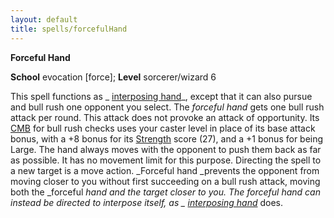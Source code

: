 ```yaml
---
layout: default
title: spells/forcefulHand
---
```

 **Forceful Hand**

**School** evocation [force]; **Level** sorcerer/wizard 6

This spell functions as _ [interposing hand](interposingHand#_interposing-hand)_, except that it can also pursue and bull rush one opponent you select. The _forceful hand_ gets one bull rush attack per round. This attack does not provoke an attack of opportunity. Its [CMB](../combat#_combat-maneuver-bonus) for bull rush checks uses your caster level in place of its base attack bonus, with a +8 bonus for its [Strength](../gettingStarted#_strength) score (27), and a +1 bonus for being Large. The hand always moves with the opponent to push them back as far as possible. It has no movement limit for this purpose. Directing the spell to a new target is a move action. _Forceful hand _prevents the opponent from moving closer to you without first succeeding on a bull rush attack, moving both the _forceful _hand and the target closer to you. The _forceful hand_ can instead be directed to interpose itself, as _ [interposing hand](interposingHand#_interposing-hand)_ does.

